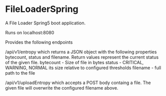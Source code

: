 # FileLoaderSpring

A File Loader Spring5 boot application.

Runs on localhost:8080

Provides the following endpoints

/api/v1/entropy which returns a JSON object with the following properties bytecount, status and filename.
Return values represent the current status of the given file.
bytecount - Size of file in bytes
status - CRITICAL, WARNING, NORMAL its size relative to configured thresholds
filename - full path to the file

/api/v1/uploadEntropy which accepts a POST body containg a file. The given file will overwrite the configured filename above.
